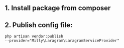 ## 1. Install package from composer
## 2. Publish config file:
<code>php artisan vendor:publish --provider="Milly\Laragram\LaragramServiceProvider"</code>
